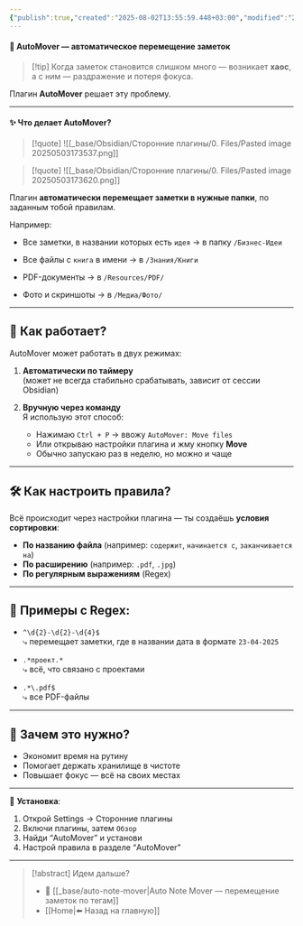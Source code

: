 ```yaml
---
{"publish":true,"created":"2025-08-02T13:55:59.448+03:00","modified":"2025-08-02T13:55:59.457+03:00","cssclasses":""}
---
```


#### 🔄 AutoMover — автоматическое перемещение заметок

>[!tip] Когда заметок становится слишком много — возникает **хаос**, а с ним — раздражение и потеря фокуса.  

Плагин **AutoMover** решает эту проблему.

---
#### ✨ Что делает AutoMover?

>[!quote] ![[_base/Obsidian/Сторонние плагины/0. Files/Pasted image 20250503173537.png]]

>[!quote] ![[_base/Obsidian/Сторонние плагины/0. Files/Pasted image 20250503173620.png]]

Плагин **автоматически перемещает заметки в нужные папки**, по заданным тобой правилам.

Например:

- Все заметки, в названии которых есть `идея` → в папку `/Бизнес-Идеи`
    
- Все файлы с `книга` в имени → в `/Знания/Книги`
    
- PDF-документы → в `/Resources/PDF/`
    
- Фото и скриншоты → в `/Медиа/Фото/`
    

---

## 🧩 Как работает?

AutoMover может работать в двух режимах:

1. **Автоматически по таймеру**  
    (может не всегда стабильно срабатывать, зависит от сессии Obsidian)
    
2. **Вручную через команду**  
    Я использую этот способ:
    
    - Нажимаю `Ctrl + P` → ввожу `AutoMover: Move files`
    - Или открываю настройки плагина и жму кнопку **Move**
    - Обычно запускаю раз в неделю, но можно и чаще

---

## 🛠 Как настроить правила?

Всё происходит через настройки плагина — ты создаёшь **условия сортировки**:

- **По названию файла** (например: `содержит`, `начинается с`, `заканчивается на`)
- **По расширению** (например: `.pdf`, `.jpg`)
- **По регулярным выражениям** (Regex)

---

## 🧠 Примеры с Regex:

- `^\d{2}-\d{2}-\d{4}$`  
    ⤷ перемещает заметки, где в названии дата в формате `23-04-2025`
    
- `.*проект.*`  
    ⤷ всё, что связано с проектами
    
- `.*\.pdf$`  
    ⤷ все PDF-файлы
    

---

## 🧪 Зачем это нужно?

- Экономит время на рутину
- Помогает держать хранилище в чистоте
- Повышает фокус — всё на своих местах

---

📌 **Установка**:

1. Открой Settings → Сторонние плагины
2. Включи плагины, затем `Обзор`
3. Найди “AutoMover” и установи
4. Настрой правила в разделе “AutoMover”

---
> [!abstract] Идем дальше?
> - 🧠 [[_base/auto-note-mover\|Auto Note Mover — перемещение заметок по тегам]]
> - [[Home\|⬅️ Назад на главную]]